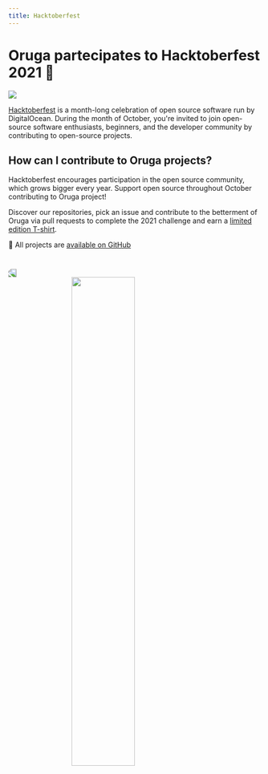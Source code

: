 ```yaml
---
title: Hacktoberfest
---
```

# Oruga partecipates to Hacktoberfest 2021 🎃

<img src="https://hacktoberfest.digitalocean.com/_nuxt/img/divider.d80d9b6.svg">

[Hacktoberfest](https://hacktoberfest.digitalocean.com/) is a month-long celebration of open source software run by DigitalOcean. During the month of October, you're invited to join open-source software enthusiasts, beginners, and the developer community by contributing to open-source projects.

## How can I contribute to Oruga projects?

Hacktoberfest encourages participation in the open source community, which grows bigger every year. Support open source throughout October contributing to Oruga project!

<CarbonAds />

Discover our repositories, pick an issue and contribute to the betterment of Oruga via pull requests to complete the 2021 challenge and earn a [limited edition T-shirt](https://hacktoberfest.digitalocean.com/register).

<HFRepos filter_fullname="^(?!oruga-ui/demo).+$"/>

🐛 All projects are [available on GitHub](https://github.com/oruga-ui)

#

<img src="https://hacktoberfest.digitalocean.com/_nuxt/img/divider.d80d9b6.svg" style="-webkit-transform: scaleX(-1);transform: scaleX(-1);">

<img src="/banner08CRredlogo.png" style="display: block; margin-left: auto; margin-right: auto; width: 50%;">

